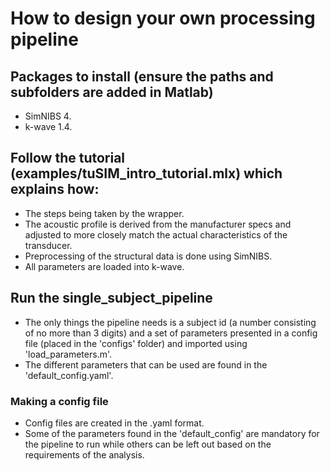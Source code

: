 # How to design your own processing pipeline
## Packages to install (ensure the paths and subfolders are added in Matlab)
- SimNIBS 4.
- k-wave 1.4.

## Follow the tutorial (examples/tuSIM_intro_tutorial.mlx) which explains how:
- The steps being taken by the wrapper.
- The acoustic profile is derived from the manufacturer specs and adjusted to more closely match the actual characteristics of the transducer.
- Preprocessing of the structural data is done using SimNIBS.
- All parameters are loaded into k-wave.

## Run the single_subject_pipeline
- The only things the pipeline needs is a subject id (a number consisting of no more than 3 digits) and a set of parameters presented in a config file (placed in the 'configs' folder) and imported using 'load_parameters.m'.
- The different parameters that can be used are found in the 'default_config.yaml'.

### Making a config file
- Config files are created in the .yaml format.
- Some of the parameters found in the 'default_config' are mandatory for the pipeline to run while others can be left out based on the requirements of the analysis.
